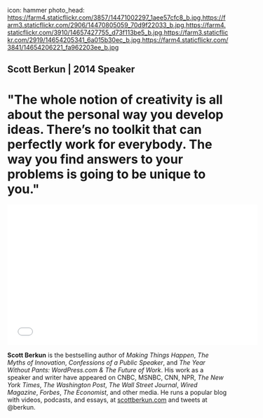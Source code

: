 icon: hammer
photo_head: https://farm4.staticflickr.com/3857/14471002297_1aee57cfc8_b.jpg,https://farm3.staticflickr.com/2906/14470805059_70d9f22033_b.jpg,https://farm4.staticflickr.com/3910/14657427755_d73f113be5_b.jpg,https://farm3.staticflickr.com/2919/14654205341_6a015b30ec_b.jpg,https://farm4.staticflickr.com/3841/14654206221_fa962203ee_b.jpg

## Scott Berkun | 2014 Speaker

# "The whole notion of creativity is all about the personal way you develop ideas. There’s no toolkit that can perfectly work for everybody. The way you find answers to your problems is going to be unique to you."

<div class="zig-zags_blue"></div>

<iframe src="//player.vimeo.com/video/102690008?byline=0&amp;portrait=0&amp;color=adbf27" width="570" height="321" frameborder="0" webkitallowfullscreen mozallowfullscreen allowfullscreen></iframe>

<div class="line-canvas"></div>

**Scott Berkun** is the bestselling author of *Making Things Happen*, *The Myths of Innovation*, *Confessions of a Public Speaker*, and *The Year Without Pants: WordPress.com & The Future of Work*. His work as a speaker and writer have appeared on CNBC, MSNBC, CNN, NPR, *The New York Times*, *The Washington Post*, *The Wall Street Journal*, *Wired Magazine*, *Forbes*, *The Economist*, and other media. He runs a popular blog with videos, podcasts, and essays, at <a href="http://scottberkun.com" target="_blank">scottberkun.com</a> and tweets at @berkun.


